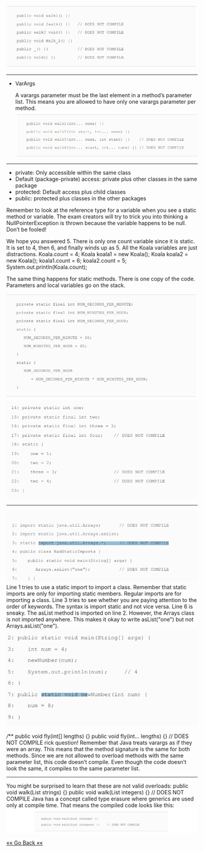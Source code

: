 ![img.png](img.png)

***
* VarArgs

  A varargs parameter must
  be the last element in a method’s parameter list. This means
  you are allowed to have only one varargs parameter per
  method.
![img_1.png](img_1.png)
****
* private: Only accessible within the same class
* Default (package-private) access: private plus other classes in the same package
* protected: Default access plus child classes
* public: protected plus classes in the other packages


Remember to look at the reference type for a variable
when you see a static method or variable. The exam
creators will try to trick you into thinking a
NullPointerException is thrown because the variable
happens to be null. Don’t be fooled!

We hope you answered 5. There is only one count variable since
it is static. It is set to 4, then 6, and finally winds up as 5. All
the Koala variables are just distractions.
Koala.count = 4;
Koala koala1 = new Koala();
Koala koala2 = new Koala();
koala1.count = 6;
koala2.count = 5;
System.out.println(Koala.count);

The same thing happens for static methods. There is one
copy of the code. Parameters and local variables go on the
stack.

![img_3.png](img_3.png)
![img_2.png](img_2.png)
***
![img_4.png](img_4.png)
Line 1 tries to use a static import to import a class. Remember
that static imports are only for importing static members.
Regular imports are for importing a class. Line 3 tries to see
whether you are paying attention to the order of keywords. The
syntax is import static and not vice versa. Line 6 is sneaky.
The asList method is imported on line 2. However, the Arrays
class is not imported anywhere. This makes it okay to write
asList("one") but not Arrays.asList("one").
![img_5.png](img_5.png)

*/***
public void fly(int[] lengths) {}
public void fly(int... lengths) {} // DOES NOT COMPILE
rick question! Remember that Java treats varargs as if they
were an array. This means that the method signature is the
same for both methods. Since we are not allowed to overload
methods with the same parameter list, this code doesn’t
compile. Even though the code doesn’t look the same, it
compiles to the same parameter list.
***
You might be surprised to learn that these are not valid
overloads:
public void walk(List<String> strings) {}
public void walk(List<Integer> integers) {} // DOES NOT COMPILE
Java has a concept called type erasure where generics are used
only at compile time. That means the compiled code looks like
this:
![img_6.png](img_6.png)

[«« Go Back ««](https://github.com/MedetHasanUgurlu/Oracle-Certification) 